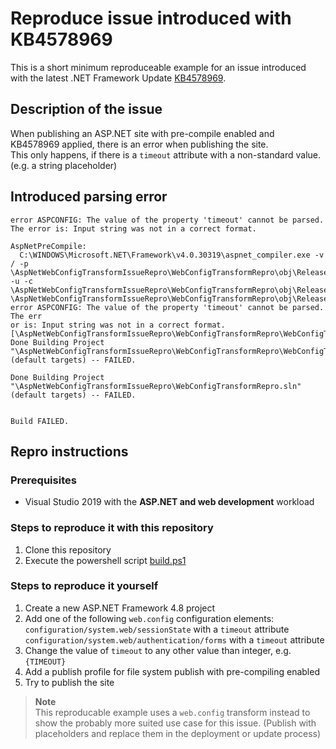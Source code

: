 # Reproduce issue introduced with KB4578969

This is a short minimum reproduceable example for an issue introduced with the latest .NET Framework Update [KB4578969](https://support.microsoft.com/en-us/help/4578969/kb4578969-cumulative-update-for-net-framework).

## Description of the issue

When publishing an ASP.NET site with pre-compile enabled and KB4578969 applied, there is an error when publishing the site.  
This only happens, if there is a `timeout` attribute with a non-standard value. (e.g. a string placeholder)  

## Introduced parsing error
`error ASPCONFIG: The value of the property 'timeout' cannot be parsed. The error is: Input string was not in a correct format.`

```
AspNetPreCompile:
  C:\WINDOWS\Microsoft.NET\Framework\v4.0.30319\aspnet_compiler.exe -v / -p \AspNetWebConfigTransformIssueRepro\WebConfigTransformRepro\obj\Release\AspnetCompileMerge\Source -u -c \AspNetWebConfigTransformIssueRepro\WebConfigTransformRepro\obj\Release\AspnetCompileMerge\TempBuildDir
\AspNetWebConfigTransformIssueRepro\WebConfigTransformRepro\obj\Release\AspnetCompileMerge\Source\web.config(9): error ASPCONFIG: The value of the property 'timeout' cannot be parsed. The err
or is: Input string was not in a correct format. [\AspNetWebConfigTransformIssueRepro\WebConfigTransformRepro\WebConfigTransformRepro.csproj]
Done Building Project "\AspNetWebConfigTransformIssueRepro\WebConfigTransformRepro\WebConfigTransformRepro.csproj" (default targets) -- FAILED.

Done Building Project "\AspNetWebConfigTransformIssueRepro\WebConfigTransformRepro.sln" (default targets) -- FAILED.


Build FAILED.
```

## Repro instructions
### Prerequisites
 - Visual Studio 2019 with the **ASP.NET and web development** workload

### Steps to reproduce it with this repository
1. Clone this repository
2. Execute the powershell script [build.ps1](./build.ps1)

### Steps to reproduce it yourself

1. Create a new ASP.NET Framework 4.8 project
2. Add one of the following `web.config` configuration elements:  
   `configuration/system.web/sessionState` with a `timeout` attribute  
   `configuration/system.web/authentication/forms` with a `timeout` attribute
3. Change the value of `timeout` to any other value than integer, e.g. `{TIMEOUT}`
4. Add a publish profile for file system publish with pre-compiling enabled
5. Try to publish the site

> **Note**  
> This reproducable example uses a `web.config` transform instead to show the probably more suited use case for this issue. (Publish with placeholders and replace them in the deployment or update process)